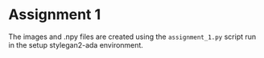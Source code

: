 # Assignment 1

The images and .npy files are created using the `assignment_1.py` script run in the setup stylegan2-ada environment.
